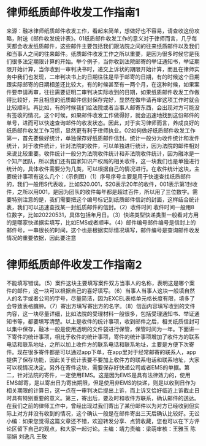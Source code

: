 # 律师纸质邮件收发工作指南1

来源：融冰律师纸质邮件收发工作，看起来简单，想做好也不容易，请查收这份攻略，附送《邮件收发统计表》。01纸质邮件收发工作的意义对于律师而言，几乎每天都会收发纸质邮件，这些邮件主要包括我们跟法院之间的往来纸质邮件以及我们和当事人之间的往来邮件。纸质邮件收发工作之所以重要，是因为很多时候它是我们很多法定期限计算的开始。举个例子，当你收到法院邮寄的举证通知书，举证期限开始计算，当你收到一审判决书时，递交上诉状的期限开始计算，而且在律师实务中我们也发现，二审判决书上的日期往往是早于邮寄的日期，有的时候这个日期跟实际邮寄的日期相差还比较大，有的时候甚至有一两个月，在这种时候，如果案件要申请再审，往往需要证明二审判决实际收到的日期，如果纸质邮件收发工作做得比较好，并且相应的纸质邮件信封保存完好，显然在做申请再审这项工作时就会比较顺利。再比如，有的时候我们给法院或者当事人邮寄东西，会出现对方可能没有签收的情况，这个时候，如果邮件收发工作做得好，就会迅速地找到这份邮件的单号，进而可以快速查询邮件的收发状态。因此，对于实习律师而言，养成良好的纸质邮件收发工作习惯，显然更有利于律师执业。02如何做好纸质邮件收发工作第一，首先要做好统计，单独保存好纸质邮件信封。统计一般分为收件统计和发件统计，对于收件统计，针对法院的收件，可以单独进行统计，因为法院的邮件相对来说比较重要。收件统计一般分为法院收件统计和非法院收件统计，因为融冰是一个知产团队，所以我们还有国家知识产权局的相关收件，这一块我们也是单独进行统计的，具体收件需要分为几类，可以根据自己的情况进行。在收件统计这块，主要统计事项有这么几个：（示例图）（1）序号序号主要是用于快速查找纸质邮件的，我们一般用S代表收，比如S20.001，S20表示20年的收件，001表示第1封收件，之所以用001，是因为团队的收件每年都是超过百件，所以用了三位数字。需要特别注意的是，我们需要把这个编号标记到纸质邮件信封的封面，这样结合统计表，我们可以迅速查找某一封纸质邮件的信封。（2）收件时间 收件时间一般用8位数字，比如20220531，具体包括年月日。（3）快递类型快递类型一般看对方用的是哪家快递据实填写，比如EMS或者顺丰。（4）邮件编号邮件编号是信封上的邮件号，一串很长的时间，这个也是根据实际情况填写，邮件编号是查询邮件收发情况的重要依据，因此要注意

# 律师纸质邮件收发工作指南2

不能填写错误。（5）案件这块主要填写案件双方当事人的名称，表明这是哪个案件的邮件，这一块可以根据自己的喜好填写。（6）当事人当事人这块一般填自然人的名字或者公司的字号，尽量简洁，因为EXCEL表格单元格长度有限，填多了会导致表格臃肿。（7）寄出方填写寄出方的名字。（8）信函内容填写收到的文件内容，这一块尽量详细，比如法院的受理材料一般很多，包括受理通知书、举证通知书等，都要填写清楚。以上是收件的统计事项，收到邮件之后，相关纸质信封可以集中保存，融冰一般是使用透明的文件袋进行保管，保管时间为一年。下面讲一下寄件的统计事项，相比于收件的统计事项，寄件的统计事项增加了收件方的联系电话和联系地址，之所以加上收件方的联系电话和联系地址，主要是方便下次寄件。现在很多寄件都是可以通过app下单，在app里对于经常邮寄的联系人，app提供了保存功能，因此关于统计表要不要加上收件方的联系电话和联系地址，大家可以视情况决定。另外在寄件这块，需要保存好快递公司或者EMS的单据。第二，针对法院的寄件，一定使用EMS。这是因为EMS是具有法律效力的，使用EMS邮寄，是以寄出日为寄出期限，但是使用非EMS的快递，则是以收到日作为相关期限的计算日，这一点在一审判决后提出上诉，而上诉又恰好临近上诉截止日时具有特别重要的意义。第三，寄出后，要及时和收件方联系，确认邮件的送达。在我们之前的律师工作中，曾经出现过我们寄出了某份邮件以为对方已经收到但实际上对方并没有收到的情况，这个确认一般是在邮件寄出三天后确认比较好。无讼小编：如果您觉得这篇文章还不错，欢迎转发分享、点赞收藏，您也可以在下方评论区留下自己的观点，和大家一起讨论。主编：靖力责编：梁萌审核：王雅玉 陈丽娟 刘逸凡 王敬

